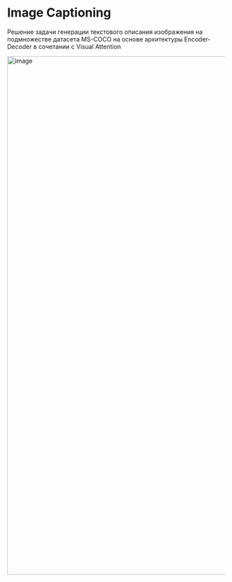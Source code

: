 # Image Captioning
Решение задачи генерации текстового описания изображения на подмножестве датасета MS-COCO на основе архитектуры Encoder-Decoder в сочетании с Visual Attention


<img width="1200" alt="image" src="https://github.com/user-attachments/assets/3daafb3a-0658-4648-a052-5f1ad824282a" />
